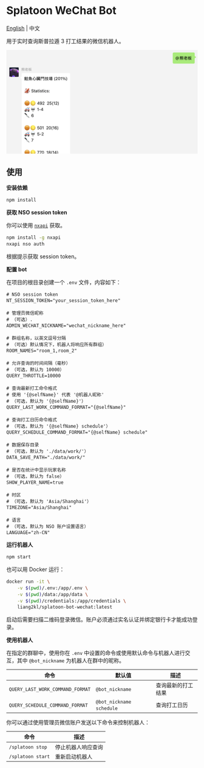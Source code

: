 # Splatoon WeChat Bot

[English](./README.md) | 中文

用于实时查询斯普拉遁 3 打工结果的微信机器人。

![](./docs/screenshot.png)

## 使用

**安装依赖**

```bash
npm install
```

**获取 NSO session token**

你可以使用 [`nxapi`](https://github.com/samuelthomas2774/nxapi) 获取。

```bash
npm install -g nxapi
nxapi nso auth
```

根据提示获取 session token。

**配置 bot**

在项目的根目录创建一个 `.env` 文件，内容如下：

```env
# NSO session token
NT_SESSION_TOKEN="your_session_token_here"

# 管理员微信昵称
# （可选）.
ADMIN_WECHAT_NICKNAME="wechat_nickname_here"

# 群组名称，以英文逗号分隔
# （可选）默认情况下，机器人将响应所有群组）
ROOM_NAMES="room_1,room_2"

# 允许查询的时间间隔（毫秒）
# （可选，默认为 10000）
QUERY_THROTTLE=10000

# 查询最新打工命令格式
# 使用 '{@selfName}' 代表 '@机器人昵称'
# （可选，默认为 '{@selfName}'）
QUERY_LAST_WORK_COMMAND_FORMAT="{@selfName}"

# 查询打工日历命令格式
# （可选，默认为 '{@selfName} schedule'）
QUERY_SCHEDULE_COMMAND_FORMAT="{@selfName} schedule"

# 数据保存目录
# （可选，默认为 './data/work/'）
DATA_SAVE_PATH="./data/work/"

# 是否在统计中显示玩家名称
# （可选，默认为 false）
SHOW_PLAYER_NAME=true

# 时区
# （可选，默认为 'Asia/Shanghai'）
TIMEZONE="Asia/Shanghai"

# 语言
# （可选，默认为 NSO 账户设置语言）
LANGUAGE="zh-CN"
```

**运行机器人**

```bash
npm start
```

也可以用 Docker 运行：

```bash
docker run -it \
    -v $(pwd)/.env:/app/.env \
    -v $(pwd)/data:/app/data \
    -v $(pwd)/credentials:/app/credentials \
    liang2kl/splatoon-bot-wechat:latest
```

启动后需要扫描二维码登录微信。账户必须通过实名认证并绑定银行卡才能成功登录。

**使用机器人**

在指定的群聊中，使用你在 `.env` 中设置的命令或使用默认命令与机器人进行交互，其中 `@bot_nickname` 为机器人在群中的昵称。

| 命令 | 默认值 | 描述 |
| --- | --- | --- |
| `QUERY_LAST_WORK_COMMAND_FORMAT` | `@bot_nickname` | 查询最新的打工结果 |
| `QUERY_SCHEDULE_COMMAND_FORMAT` | `@bot_nickname schedule` | 查询打工日历 |

你可以通过使用管理员微信账户发送以下命令来控制机器人：

| 命令 | 描述 |
| --- | --- |
| `/splatoon stop` | 停止机器人响应查询 |
| `/splatoon start` | 重新启动机器人 |
